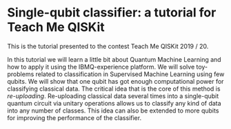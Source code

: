 # Single-qubit classifier: a tutorial for Teach Me QISKit

This is the tutorial presented to the contest Teach Me QISKit 2019 / 20. 

In this tutorial we will learn a little bit about Quantum Machine Learning and how to apply it using the IBMQ-experience platform. We will solve toy-problems related to classification in Supervised Machine Learning using few qubits. We will show that one qubit has got enough computational power for classifying classical data. The critical idea that is the core of this method is *re-uploading*. Re-uploading classical data several times into a single-qubit quantum circuit via unitary operations allows us to classify any kind of data into any number of classes. This idea can also be extended to more qubits for improving the performance of the classifier.


